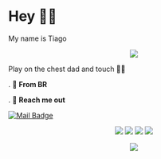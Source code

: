 # Hey 🐱‍👤
My name is Tiago

<p> <center> <img src="https://i.pinimg.com/originals/5d/bd/cc/5dbdcc4193edeeca325e2220dd4f857f.gif"> </center> </p>


Play on the chest dad and touch 🐱‍🏍

. 📍 **From BR**


. 🎿 **Reach me out**
 
 [![Mail Badge](https://img.shields.io/badge/-tiago-6A5ACD?style=flat&labelColor=6A5ACD&logo=discord&logoColor=white)](https://discord.gg/devnoias)
    
    
    
<div align="center">
  <img src="https://img.shields.io/badge/Python-0A0A0A?style=for-the-badge&logo=python&logoColor=cyan">
  <img src="https://img.shields.io/badge/Linux-0A0A0A?style=for-the-badge&logo=linux&logoColor=white">
  <img src="https://img.shields.io/badge/Windows-0A0A0A?style=for-the-badge&logo=windows&logoColor=cyan">
  <img src="https://img.shields.io/badge/HTML5-E34F26?style=for-the-badge&logo=html5&logoColor=white" /></a>
  <p> <center> <img src="https://data.whicdn.com/images/226289626/original.gif"> </center> </p>
      
     
